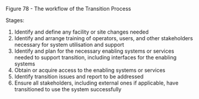 Figure 78 - The workflow of the Transition Process

Stages:

1. Identify and define any facility or site changes needed
2. Identify and arrange training of operators, users, and other stakeholders necessary for system utilisation and support
3. Identify and plan for the necessary enabling systems or services needed to support transition, including interfaces for the enabling systems
4. Obtain or acquire access to the enabling systems or services
5. Identify transition issues and report to be addressed
6. Ensure all stakeholders, including external ones if applicable, have transitioned to use the system successfully